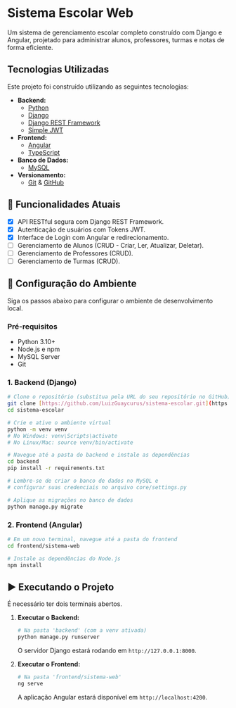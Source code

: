 # Sistema Escolar Web

Um sistema de gerenciamento escolar completo construído com Django e Angular, projetado para administrar alunos, professores, turmas e notas de forma eficiente.

##  Tecnologias Utilizadas

Este projeto foi construído utilizando as seguintes tecnologias:

* **Backend:**
    * [Python](https://www.python.org/)
    * [Django](https://www.djangoproject.com/)
    * [Django REST Framework](https://www.django-rest-framework.org/)
    * [Simple JWT](https://django-rest-framework-simplejwt.readthedocs.io/en/latest/)
* **Frontend:**
    * [Angular](https://angular.io/)
    * [TypeScript](https://www.typescriptlang.org/)
* **Banco de Dados:**
    * [MySQL](https://www.mysql.com/)
* **Versionamento:**
    * [Git](https://git-scm.com/) & [GitHub](https://github.com)

## 🚀 Funcionalidades Atuais

* [x] API RESTful segura com Django REST Framework.
* [x] Autenticação de usuários com Tokens JWT.
* [x] Interface de Login com Angular e redirecionamento.
* [ ] Gerenciamento de Alunos (CRUD - Criar, Ler, Atualizar, Deletar).
* [ ] Gerenciamento de Professores (CRUD).
* [ ] Gerenciamento de Turmas (CRUD).

## 🔧 Configuração do Ambiente

Siga os passos abaixo para configurar o ambiente de desenvolvimento local.

### Pré-requisitos

* Python 3.10+
* Node.js e npm
* MySQL Server
* Git

### 1. Backend (Django)

```bash
# Clone o repositório (substitua pela URL do seu repositório no GitHub)
git clone [https://github.com/LuizGuaycurus/sistema-escolar.git](https://github.com/LuizGuaycurus/sistema-escolar.git)
cd sistema-escolar

# Crie e ative o ambiente virtual
python -m venv venv
# No Windows: venv\Scripts\activate
# No Linux/Mac: source venv/bin/activate

# Navegue até a pasta do backend e instale as dependências
cd backend
pip install -r requirements.txt

# Lembre-se de criar o banco de dados no MySQL e
# configurar suas credenciais no arquivo core/settings.py

# Aplique as migrações no banco de dados
python manage.py migrate
```

### 2. Frontend (Angular)

```bash
# Em um novo terminal, navegue até a pasta do frontend
cd frontend/sistema-web

# Instale as dependências do Node.js
npm install
```

## ▶️ Executando o Projeto

É necessário ter dois terminais abertos.

1.  **Executar o Backend:**
    ```bash
    # Na pasta 'backend' (com a venv ativada)
    python manage.py runserver
    ```
    O servidor Django estará rodando em `http://127.0.0.1:8000`.

2.  **Executar o Frontend:**
    ```bash
    # Na pasta 'frontend/sistema-web'
    ng serve
    ```
    A aplicação Angular estará disponível em `http://localhost:4200`.
